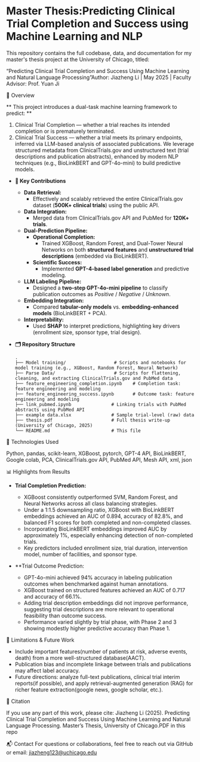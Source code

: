 # Master Thesis:Predicting Clinical Trial Completion and Success using Machine Learning and NLP

This repository contains the full codebase, data, and documentation for my master's thesis project at the University of Chicago, titled:

“Predicting Clinical Trial Completion and Success Using Machine Learning and Natural Language Processing”Author: Jiazheng Li | May 2025 | Faculty Advisor: Prof. Yuan Ji

📘 Overview

** This project introduces a dual-task machine learning framework to predict: **
1. Clinical Trial Completion — whether a trial reaches its intended completion or is prematurely terminated.
2. Clinical Trial Success — whether a trial meets its primary endpoints, inferred via LLM-based analysis of associated publications.
We leverage structured metadata from ClinicalTrials.gov and unstructured text (trial descriptions and publication abstracts), enhanced by modern NLP techniques (e.g., BioLinkBERT and GPT-4o-mini) to build predictive models.

- **🧠 Key Contributions**  
  - **Data Retrieval:**  
    - Effectively and scalably retrieved the entire ClinicalTrials.gov dataset (**500K+ clinical trials**) using the public API.  
  - **Data Integration:**  
    - Merged data from ClinicalTrials.gov API and PubMed for **120K+ trials**.  
  - **Dual-Prediction Pipeline:**  
    - **Operational Completion:**  
      - Trained XGBoost, Random Forest, and Dual-Tower Neural Networks on both **structured features** and **unstructured trial descriptions** (embedded via BioLinkBERT).  
    - **Scientific Success:**  
      - Implemented **GPT-4-based label generation** and predictive modeling.  
  - **LLM Labeling Pipeline:**  
    - Designed a **two-step GPT-4o-mini pipeline** to classify publication outcomes as *Positive* / *Negative* / *Unknown*.  
  - **Embedding Integration:**  
    - Compared **tabular-only models** vs. **embedding-enhanced models** (BioLinkBERT + PCA).  
  - **Interpretability:**  
    - Used **SHAP** to interpret predictions, highlighting key drivers (enrollment size, sponsor type, trial design).  

- **🗂️ Repository Structure**  
  ```
  .
  ├── Model training/                  # Scripts and notebooks for model training (e.g., XGBoost, Random Forest, Neural Network)
  ├── Parse Data/                      # Scripts for flattening, cleaning, and extracting ClinicalTrials.gov and PubMed data
  ├── feature_engineering_completion.ipynb    # Completion task: feature engineering and modeling
  ├── feature_engineering_success.ipynb       # Outcome task: feature engineering and modeling
  ├── link_pubmed.ipynb               # Linking trials with PubMed abstracts using PubMed API
  ├── example data.xlsx               # Sample trial-level (raw) data
  ├── thesis.pdf                      # Full thesis write-up (University of Chicago, 2025)
  └── README.md                       # This file
  ```
🔧 Technologies Used

Python, pandas, scikit-learn, XGBoost, pytorch, GPT-4 API, BioLinkBERT, Google colab, PCA, 
ClinicalTrials.gov API, PubMed API, Mesh API, xml, json

📊 Highlights from Results
- **Trial Completion Prediction:**
  - XGBoost consistently outperformed SVM, Random Forest, and Neural Networks across all class balancing strategies.
  - Under a 1:1.5 downsampling ratio, XGBoost with BioLinkBERT embeddings achieved an AUC of 0.894, accuracy of 82.8%, and balanced F1 scores for both completed and non-completed classes.
  - Incorporating BioLinkBERT embeddings improved AUC by approximately 1%, especially enhancing detection of non-completed trials.
  - Key predictors included enrollment size, trial duration, intervention model, number of facilities, and sponsor type.
    
- **Trial Outcome Prediction:
  - GPT-4o-mini achieved 94% accuracy in labeling publication outcomes when benchmarked against human annotations.
  - XGBoost trained on structured features achieved an AUC of 0.717 and accuracy of 66.1%.
  - Adding trial description embeddings did not improve performance, suggesting trial descriptions are more relevant to operational feasibility than outcome success.
  - Performance varied slightly by trial phase, with Phase 2 and 3 showing modestly higher predictive accuracy than Phase 1.
    
📌 Limitations & Future Work
- Include important features(number of patients at risk, adverse events, death) from a more well-structured database(AACT).
- Publication bias and incomplete linkage between trials and publications may affect label accuracy.
- Future directions: analyze full-text publications, clinical trial interim reports(if possible), and apply retrieval-augmented generation (RAG) for richer feature extraction(google news, google scholar, etc.).

📌 Citation

If you use any part of this work, please cite:
Jiazheng Li (2025). Predicting Clinical Trial Completion and Success Using Machine Learning and Natural Language Processing. Master’s Thesis, University of Chicago.PDF in this repo

📬 Contact
For questions or collaborations, feel free to reach out via GitHub or email: jiazheng123@uchicago.edu

